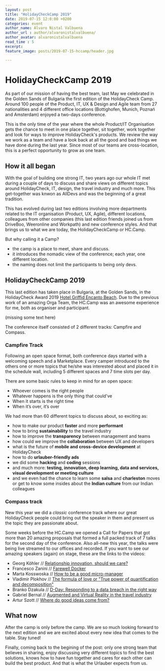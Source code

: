 ```yaml
---
layout: post
title: "HolidayCheckCamp 2019"
date: 2019-07-15 12:0:00 +0200
categories: event
author_name: Álvaro Nistal Valbuena
author_url : author/alvaronistalvalbuena/
author_avatar: alvaronistalvalbuena
read_time : 5
excerpt: 
feature_image: posts/2019-07-15-hccamp/header.jpg

---
```


# HolidayCheckCamp 2019

As part of our mission of having the best team, last May we celebrated in the Golden Sands of Bulgaria the first edition of the HolidayCheck Camp. Around 100 people of the Product, IT, UX & Design and Agile team from 27 nationalities and 4 different office locations (Bottighofen, Munich, Poznań and Amsterdam) enjoyed a two-days conference. 

This is the only time of the year where the whole Product/IT Organisation gets the chance to meet in one place together, sit together, work together and look for ways to improve HolidayCheck's products. We review the way we work as a team and have a look back at all the good and bad things we have done during the last year. Since most of our teams are cross-location, this is a perfect opportunity to grow as one team.

## How it all began

With the goal of building one strong IT, two years ago our whole IT met during a couple of days to discuss and share views on different topics around HolidayCheck, IT, design, the travel industry and much more. This get-together was knwon as AllDevs and was the beginning of a great tradition.

This has evolved during last two editions involving more departments related to the IT organisation (Product, UX, Agile), different locations, colleagues from other companies (this last edition friends joined us from DriveBoo, Weeronline and Workpath) and new conference styles. And that brings us to what we are today, the HolidayCheckCamp or HC.Camp.

But why calling it a Camp?

- the camp is a place to meet, share and discuss.
- it introduces the nomadic view of the conference; each year, one different location.
- the naming does not limit the participants to being only devs.

## HolidayCheckCamp 2019

This last edition has taken place in Bulgaria, at the Golden Sands, in the HolidayCheck Award 2019 [Hotel Griffid Encanto Beach](https://www.holidaycheck.de/hi/grifid-encanto-beach/22201c5d-e735-3966-803a-b44572669ffa). Due to the previous work of an amazing Orga Team, the HC.Camp was an awesome experience for me, both as organiser and participant. 

(missing some text here)

The conference itself consisted of 2 different tracks: Campfire and Compass.

### Campfire Track

Following an open space format, both conference days started with a welcoming speech and a Marketplace. Every camper introduced to the others one or more topics that he/she was interested about and placed it in the schedule wall, including 5 different spaces and 7 time slots per day.

There are some basic rules to keep in mind for an open space:

- Whoever comes is the right people
- Whatever happens is the only thing that could’ve
- When it starts is the right time
- When it’s over, it’s over 

We had more than 60 different topics to discuss about, so exciting as:

- how to make our product **faster** and more **performant**
- how to bring **sustainability** to the travel industry
- how to improve the **transparency** between management and teams
- how could we improve the **collaboration** between UX and developers
- what is the future of **mobile and cross-device development** at HolidayCheck
- how to do **urlauber-friendly ads**
- we did some **hacking** and **coding** sessions
- and much more: **testing, innovation, deep learning, data and services, visual development or meeting culture**
- and we even had the chance to learn some **salsa** and **charleston** moves or get to know some insides about the **Indian culture** from our Indian colleagues

### Compass track

New this year we did a *classic* conference track where our great HolidayCheck people could bring out the speaker in them and present us the topic they are passionate about. 

Some weeks before the HC.Camp we opened a Call for Papers that got more than 20 amazing proposals that formed a full packed track of 7 talks for the second day of the conference. Also all-new this year, the talks were being live streamed to our offices and recorded. If you want to see our amazing speakers (again) on stage, these are the links to the videos:

- Georg Köhler // [Relationship innovation, should we care?](https://youtu.be/--Ct4qdShM4)
- Francesco Zanini // [Farewell Docker](https://youtu.be/x-SccVIlbl0)
- Marta Kosswoska // [How to be a good micro-manager](https://youtu.be/8-MovYbK3Hg)
- Vladimir Plokhov // [The formula of love or "True power of quantification and decomposition"](https://youtu.be/q1zKaSfera0)
- Branko Dzakula // [D-Day: Responding to a data breach in the right way](https://youtu.be/Hm6RKZiNJmA)
- Gabriel Bernal // [Augmented and Virtual Reality in the travel industry](https://youtu.be/6ptXi3Pu3aY)
- Artur Szott // [Where do good ideas come from?](https://youtu.be/A0exESwnC7Q)

## What now

After the camp is only before the camp. We are so much looking forward to the next edition and we are excited about every new idea that comes to the table. Stay tuned!

Finally, coming back to the begining of the post: only one strong team that believes in sharing, enjoy discussing very different topics to find the best solutions, knows how to have fun together and cares for each other can build the best product. And that is what the Urlauber expects from us.
